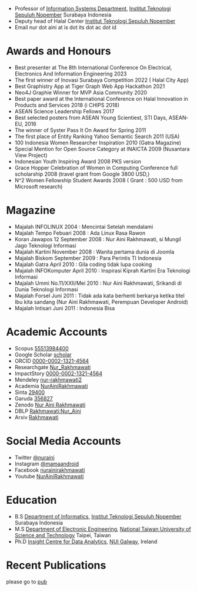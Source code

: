  - Professor of [Information Systems Department](https://www.its.ac.id/si/), [Institut Teknologi Sepuluh Nopember](https://www.its.ac.id/) Surabaya Indonesia
 - Deputy head of Halal Center  [Institut Teknologi Sepuluh Nopember](https://www.its.ac.id/)
 - Email nur dot aini at is dot its dot ac dot id

# Awards and Honours
- Best presenter at The 8th International Conference On Electrical, Electronics And Information Engineering 2023
- The first winner of Inovasi Surabaya Competition 2022 ( Halal City App) 
- Best Graphistry App  at Tiger Graph Web App Hackathon 2021
- Neo4J Graphie Winner for MVP Asia Community 2020
- Best paper award at the International Conference on Halal Innovation in Products and Services 2018 (i CHIPS 2018)
- ASEAN Science Leadership Fellows 2017
- Best selected posters from ASEAN Young Scientiest, STI Days, ASEAN­EU, 2016
- The winner of Syster Pass It On Award for Spring 2011
- The first place of Entity Ranking Yahoo Semantic Search 2011 (USA)
- 100 Indonesia Women Researcher Inspiration 2010 (Gatra Magazine)
- Special Mention for Open Source Category at INAICTA 2009 (Nusantara View Project)
- Indonesian Youth Inspiring Award 2008 PKS version
- Grace Hopper Celebration of Women in Computing Conference full scholarship 2008 (travel grant
from Google 3800 USD,)
- N^2 Women Fellowship Student Awards 2008 ( Grant : 500 USD from Microsoft research)

# Magazine
- Majalah INFOLINUX 2004 : Mencintai Setelah mendalami
- Majalah Tempo Febuari 2008 : Ada Linux Rasa Rawon
- Koran Jawapos 12 September 2008 : Nur Aini Rakhmawati, si Mungil Jago Teknologi Informasi
- Majalah Kartini November 2008 : Wanita pertama dunia di Joomla
- Majalah Biskom September 2009 : Para Perintis TI Indonesia
- Majalah Gatra April 2010 : Gila coding tidak lupa cooking
- Majalah INFOKomputer April 2010 : Inspirasi Kiprah Kartini Era Teknologi Informasi
- Majalah Ummi No.11/XXII/Mei 2010 : Nur Aini Rakhmawati, Srikandi di Dunia Teknologi Informasi
- Majalah Forsel Juni 2011 : Tidak ada kata berhenti berkarya ketika titel Ibu kita sandang (Nur Aini Rakhmawati, Perempuan Developer Android)
- Majalah Intisari Juni 2011 : Indonesia Bisa

# Academic Accounts
 - Scopus [55513984400](https://www.scopus.com/authid/detail.uri?authorId=55513984400)
 - Google Scholar [scholar](https://scholar.google.com/citations?user=Nbqq79EAAAAJ&hl=id)
 - ORCID [0000-0002-1321-4564](https://orcid.org/0000-0002-1321-4564)
 - Researchgate [Nur_Rakhmawati](https://www.researchgate.net/profile/Nur_Rakhmawati2)
 - ImpactStory [0000-0002-1321-4564](https://profiles.impactstory.org/u/0000-0002-1321-4564)
 - Mendeley [nur-rakhmawati2](https://www.mendeley.com/profiles/nur-rakhmawati2/)
 - Academia [NurAiniRakhmawati](https://its.academia.edu/NurAiniRakhmawati)
 - Sinta [29400](http://sinta.ristekbrin.go.id/authors/detail?id=29400&view=overview)
 - Garuda [356827](http://garuda.ristekbrin.go.id/author/view/356827)
 - Zenodo [Nur Aini Rakhmawati](https://zenodo.org/search?page=1&size=20&q=nur%20aini%20rakhmawati)
 - DBLP [Rakhmawati:Nur_Aini](https://dblp.uni-trier.de/pers/hd/r/Rakhmawati:Nur_Aini?q=Nur%20Aini%20Rakhmawati)
 - Arxiv [Rakhmawati](https://arxiv.org/search/cs?searchtype=author&query=Rakhmawati%2C+N+A)
 
# Social Media Accounts
 
 - Twitter [@nuraini](https://twitter.com/nuraini)
 - Instagram [@mamaandroid](https://www.instagram.com/mamaandroid/)
 - Facebook [nurainirakhmawati](https://facebook.com/nurainirakhmawati)
 - Youtube [NurAiniRakhmawati](http://www.youtube.com/c/NurAiniRakhmawati)
 
# Education
 - B.S [Department of Informatics](https://if.its.ac.id/), [Institut Teknologi Sepuluh Nopember](https://www.its.ac.id/) Surabaya Indonesia
 - M.S [Department of Electronic Engineering](https://ece-o.ntust.edu.tw/), [National Taiwan University of Science and Technology](https://www.ntust.edu.tw/) Taipei, Taiwan
 - Ph.D [Insight Centre for Data Analytics](https://nuig.insight-centre.org/), [NUI Galway](www.nuigalway.ie/), Ireland

# Recent Publications

please go to [pub](pub)

